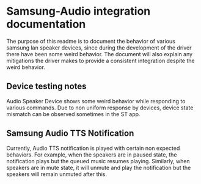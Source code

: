 # Samsung-Audio integration documentation

The purpose of this readme is to document the behavior of various samsung lan speaker devices,
since during the development of the driver there have been some weird behavior.
The document will also explain any mitigations the driver makes to provide a
consistent integration despite the weird behavior.

## Device testing notes

Audio Speaker Device shows some weird behavior while responding to various commands. Due to non uniform response by devices, device state mismatch can be
observed sometimes in the ST app.

## Samsung Audio TTS Notification

Currently, Audio TTS notification is played with certain non expected behaviors. For example, when the speakers are in paused state, the notification plays but the queued music resumes playing. Similarly, when speakers are in mute state, it will unmute and play the notification but the speakers will remain unmuted after this. 
